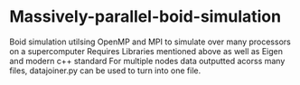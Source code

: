 # Massively-parallel-boid-simulation

 Boid simulation utilsing OpenMP and MPI to simulate over many processors on a supercomputer
 Requires Libraries mentioned above as well as Eigen and modern c++ standard
 For multiple nodes data outputted acorss many files, datajoiner.py can be used to turn into one file.
